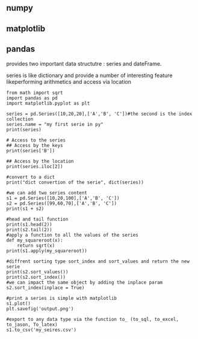 ## numpy

## matplotlib

## pandas
provides two important data structutre : series and dateFrame.

series is like dictionary and provide a number of interesting feature likeperforming arithmetics and access via location

```pyt
from math import sqrt
import pandas as pd
import matplotlib.pyplot as plt

series = pd.Series([10,20,20],['A','B', 'C'])#the second is the index collection
series.name = "my first serie in py"
print(series)

# Access to the series
## Access by the keys
print(series['B'])

## Access by the location
print(series.iloc[2])

#convert to a dict 
print("dict convertion of the serie", dict(series))

#we can add two series content 
s1 = pd.Series([10,20,100],['A','B', 'C'])
s2 = pd.Series([99,60,70],['A','B', 'C'])
print(s1 + s2)

#head and tail function
print(s1.head(2))
print(s2.tail(2))
#apply a function to all the values of the series
def my_squareroot(x):
    return sqrt(x)
print(s1.apply(my_squareroot))

#diffrent sorting type sort_index and sort_values and return the new serie
print(s2.sort_values())
print(s2.sort_index())
#we can impact the same object by adding the inplace param
s2.sort_index(inplace = True)

#print a series is simple with matplotlib
s1.plot()
plt.savefig('output.png')

#export to any data type via the function to_ (to_sql, to_excel, to_jason, To_latex)
s1.to_csv('my_seires.csv')

```
